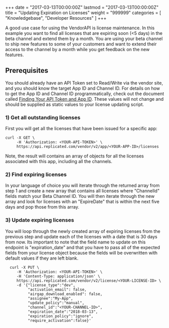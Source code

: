 +++
date = "2017-03-13T00:00:00Z"
lastmod = "2017-03-13T00:00:00Z"
title = "Updating Expiration on Licenses"
weight = "999999"
categories = [ "Knowledgebase", "Developer Resources" ]
+++

A good use case for using the VendorAPI is license maintenance. In this example you want to find all licenses that are expiring soon (<5 days) in the beta channel and extend them by a month. You are using your beta channel to ship new features to some of your customers and want to extend their access to the channel by a month while you get feedback on the new features.

## Prerequisites

You should already have an API Token set to Read/Write via the vendor site, and you should know the target App ID and Channel ID. For details on how to get the App ID and Channel ID programmatically, check out the document called [Finding Your API Token and App ID](/kb/developer-resources/finding-your-api-token-and-app-id). These values will not change and should be supplied as static values to your license updating script.

### 1) Get all outstanding licenses

First you will get all the licenses that have been issued for a specific app:

    curl -X GET \
    	 -H 'Authorization: <YOUR-API-TOKEN>' \
    	 https://api.replicated.com/vendor/v2/app/<YOUR-APP-ID>/licenses

Note, the result will contains an array of objects for all the licenses associated with this app, including all the channels.

### 2) Find expiring licenses

In your language of choice you will iterate through the returned array from step 1 and create a new array that contains all licenses where "ChannelId" fields match your Beta Channel ID. You will then iterate through the new array and look for licenses with an "ExpireDate" that is within the next five days and pop those from this array.

### 3) Update expiring licenses

You will loop through the newly created array of expiring licenses from the previous step and update each of the licenses with a date that is 30 days from now. Its important to note that the field name to update on this endpoint is "expiration_date" and that you have to pass all of the expected fields from your license object because the fields will be overwritten with default values if they are left blank.

      curl -X PUT \
      	 -H 'Authorization: <YOUR-API-TOKEN>' \
      	 -H 'Content-Type: application/json' \
      	 https://api.replicated.com/vendor/v2/license/<YOUR-LICENSE-ID> \
      	 -d '{"license_type":"dev",
              "activation_email": false,
              "airgap_download_enabled": false,
              "assignee":"My-App",
              "update_policy":"manual",
              "channel_id":"<YOUR-CHANNEL-ID>",
              "expiration_date":"2018-03-13",
              "expiration_policy":"ignore",
              "require_activation":false}'
